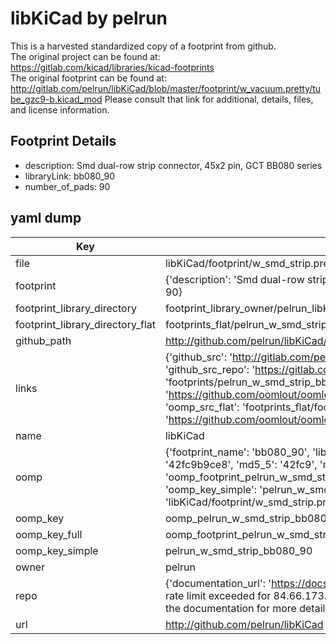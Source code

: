 # libKiCad by pelrun  
This is a harvested standardized copy of a footprint from github.  
The original project can be found at:  
https://gitlab.com/kicad/libraries/kicad-footprints  
The original footprint can be found at:
http://gitlab.com/pelrun/libKiCad/blob/master/footprint/w_vacuum.pretty/tube_gzc9-b.kicad_mod
Please consult that link for additional, details, files, and license information.  
## Footprint Details
* description: Smd dual-row strip connector, 45x2 pin, GCT BB080 series  
* libraryLink: bb080_90  
* number_of_pads: 90  
## yaml dump  
| Key | Value |  
| --- | --- |  
| file | libKiCad/footprint/w_smd_strip.pretty/bb080_90.kicad_mod |  
| footprint | {'description': 'Smd dual-row strip connector, 45x2 pin, GCT BB080 series', 'libraryLink': 'bb080_90', 'number_of_pads': 90} |  
| footprint_library_directory | footprint_library_owner/pelrun_libKiCad |  
| footprint_library_directory_flat | footprints_flat/pelrun_w_smd_strip_bb080_90/working |  
| github_path | http://github.com/pelrun/libKiCad/blob/master/footprint/w_smd_strip.pretty/bb080_90.kicad_mod |  
| links | {'github_src': 'http://gitlab.com/pelrun/libKiCad/blob/master/footprint/w_vacuum.pretty/tube_gzc9-b.kicad_mod', 'github_src_repo': 'https://gitlab.com/kicad/libraries/kicad-footprints', 'oomp_bot': 'footprints/pelrun_w_smd_strip_bb080_90/working', 'oomp_bot_github': 'https://github.com/oomlout/oomlout_oomp_footprint_bot/tree/main/footprints/pelrun_w_smd_strip_bb080_90/working', 'oomp_src_flat': 'footprints_flat/footprints_flat/pelrun_w_smd_strip_bb080_90/working', 'oomp_src_flat_github': 'https://github.com/oomlout/oomlout_oomp_footprint_src/tree/main/footprints_flat/pelrun_w_smd_strip_bb080_90/working'} |  
| name | libKiCad |  
| oomp | {'footprint_name': 'bb080_90', 'library_name': 'w_smd_strip', 'md5': '42fc9b9ce8edb750e2bade21269d2a48', 'md5_10': '42fc9b9ce8', 'md5_5': '42fc9', 'md5_6': '42fc9b', 'oomp_key': 'oomp_pelrun_w_smd_strip_bb080_90', 'oomp_key_extra': 'oomp_footprint_pelrun_w_smd_strip_bb080_90', 'oomp_key_full': 'oomp_footprint_pelrun_w_smd_strip_bb080_90_42fc9b', 'oomp_key_simple': 'pelrun_w_smd_strip_bb080_90', 'original_filename': 'libKiCad/footprint/w_smd_strip.pretty/bb080_90.kicad_mod', 'owner_name': 'pelrun'} |  
| oomp_key | oomp_pelrun_w_smd_strip_bb080_90 |  
| oomp_key_full | oomp_footprint_pelrun_w_smd_strip_bb080_90 |  
| oomp_key_simple | pelrun_w_smd_strip_bb080_90 |  
| owner | pelrun |  
| repo | {'documentation_url': 'https://docs.github.com/rest/overview/resources-in-the-rest-api#rate-limiting', 'message': "API rate limit exceeded for 84.66.173.59. (But here's the good news: Authenticated requests get a higher rate limit. Check out the documentation for more details.)"} |  
| url | http://github.com/pelrun/libKiCad |  

